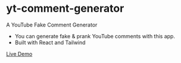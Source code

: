 # yt-comment-generator
A YouTube Fake Comment Generator

- You can generate fake & prank YouTube comments with this app.
- Built with React and Tailwind

[Live Demo](https://yt-comment-generator.vercel.app/)
